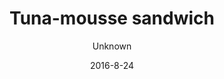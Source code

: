 ---
title: 'Tuna-mousse sandwich'
description: 'Organic homemade whole-grain bun with homemade creamy tuna-mousse with lemon dressing, lettuce, and fresh cucumber. '
color: '#ffffff'
price: '60'
size: '1'
meta:
    id: 718d6f3cfa98be16f145dd2d6ec2178410e10701
    parentId: f20f57fa9c3d8bff0902cfb33f350091a3a48d51
    language: en
date: '2016-8-24'
author: Unknown
---